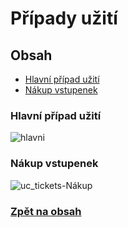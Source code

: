 # Případy užití

## Obsah

- [Hlavní případ užití](#hlavní-případ-užití)
- [Nákup vstupenek](#nákup-vstupenek)

### Hlavní případ užití

![hlavni](https://github.com/jan-zabloudil/4IT575-softwarove-architektury/assets/81581922/f576803d-0636-4528-9994-216fa94bd557)

### Nákup vstupenek
 
![uc_tickets-Nákup](https://github.com/jan-zabloudil/4IT575-softwarove-architektury/assets/81581922/57557c3d-0790-4706-be95-814c9d81478f)

### [Zpět na obsah](../../README.md#obsah)
